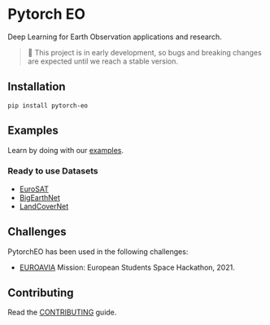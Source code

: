 # Pytorch EO

Deep Learning for Earth Observation applications and research.

> 🚧 This project is in early development, so bugs and breaking changes are expected until we reach a stable version.

## Installation

```
pip install pytorch-eo
```

## Examples

Learn by doing with our [examples](https://github.com/earthpulse/pytorch_eo/tree/main/examples).

### Ready to use Datasets

- [EuroSAT](https://github.com/phelber/EuroSAT)
- [BigEarthNet](https://mlhub.earth/10.34911/rdnt.d2ce8i)
- [LandCoverNet](http://bigearth.net/)

## Challenges

PytorchEO has been used in the following challenges:

- [EUROAVIA](./challenges/euroavia_hackathon_21) Mission: European Students Space Hackathon, 2021.

<!-- ### Build your own Datasets

Using SCAN you can annotate your own data and access it directly through Pytorch EO. -->

<!-- ## Research

Pytorch EO can be a useful tool for research:

- Flexibility: build and experiment with new models for EO applications.
- Reproducibility: use same data splits and random seeds to compare with others.

See the [examples](https://github.com/earthpulse/pytorch_eo/tree/main/examples).

## Production

Pytorch EO was built with production in mind from the beginning:

- Optimize model for production.
- Export models to torchscript.
- Upload models to our Models Universe
- Use models directly through SPAI

See the [examples](https://github.com/earthpulse/pytorch_eo/tree/main/examples). -->

<!-- ## Documentation

Read our [docs](https://earthpulse.github.io/pytorch_eo/). -->

## Contributing

Read the [CONTRIBUTING](https://github.com/earthpulse/pytorch_eo/blob/main/CONTRIBUTING.md) guide.
